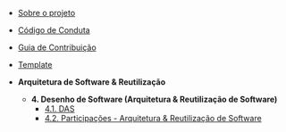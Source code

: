 <!-- docs/_sidebar.md -->

- [Sobre o projeto](/)
- [Código de Conduta](/CodigoConduta.md)
- [Guia de Contribuição](/GuiaContribuicao.md)
- [Template](/Template.md)

- **Arquitetura de Software & Reutilização**
  - **4. Desenho de Software (Arquitetura & Reutilização de Software)**
    - [4.1. DAS](/ArquiteturaReutilizacao/4.1.DAS.md)
    - [4.2. Participações - Arquitetura & Reutilização de Software](/ArquiteturaReutilizacao/4.2.ParticipacoesArqReutilizacao.md)
